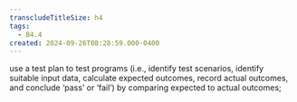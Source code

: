 ```yaml
---
transcludeTitleSize: h4
tags:
  - B4.4
created: 2024-09-26T08:28:59.000-0400
---
```

use a test plan to test programs (i.e., identify test scenarios, identify suitable input data, calculate expected outcomes, record actual outcomes, and conclude ‘pass’ or ‘fail’) by comparing expected to actual outcomes;
